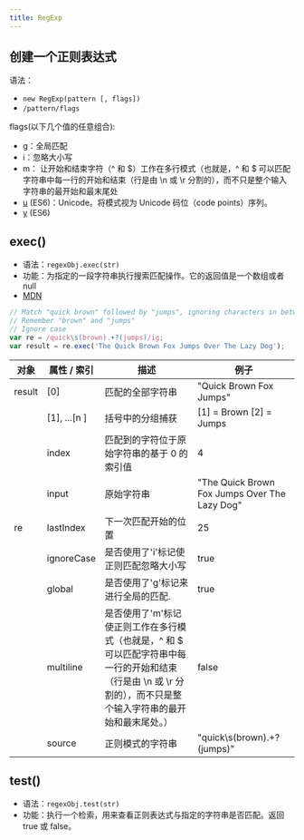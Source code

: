 ```yaml
---
title: RegExp
---
```


## 创建一个正则表达式

语法：

* `new RegExp(pattern [, flags])`
* `/pattern/flags`

flags(以下几个值的任意组合):

* g：全局匹配
* i：忽略大小写
* m：
让开始和结束字符（^ 和 $）工作在多行模式（也就是，^ 和 $ 可以匹配字符串中每一行的开始和结束（行是由 \n 或 \r 分割的），而不只是整个输入字符串的最开始和最末尾处
* [u](https://developer.mozilla.org/en-US/docs/Web/JavaScript/Reference/Global_Objects/RegExp/unicode) (ES6)：Unicode。将模式视为 Unicode 码位（code points）序列。
* [y](https://developer.mozilla.org/en/docs/Web/JavaScript/Reference/Global_Objects/RegExp/sticky) (ES6)

## exec()

* 语法：`regexObj.exec(str)`
* 功能：为指定的一段字符串执行搜索匹配操作。它的返回值是一个数组或者 null
* [MDN](https://developer.mozilla.org/en-US/docs/Web/JavaScript/Reference/Global_Objects/RegExp/exec)

```javascript
// Match "quick brown" followed by "jumps", ignoring characters in between
// Remember "brown" and "jumps"
// Ignore case
var re = /quick\s(brown).+?(jumps)/ig;
var result = re.exec('The Quick Brown Fox Jumps Over The Lazy Dog');
```

| 对象        | 属性 / 索引    | 描述                                                                                                                                                             | 例子                                        |
|-------------|--------------|------------------------------------------------------------------------------------------------------------------------------------------------------------------|---------------------------------------------|
| result      | [0]          | 匹配的全部字符串                                                                                                                                                 | "Quick Brown Fox Jumps"                     |
|             | [1], ...[n ] | 括号中的分组捕获                                                                                                                                                 | [1] = Brown [2] = Jumps                     |
|             | index        | 匹配到的字符位于原始字符串的基于 0 的索引值                                                                                                                        | 4                                           |
|             | input        | 原始字符串                                                                                                                                                       |"The Quick Brown Fox Jumps Over The Lazy Dog"|
| re          | lastIndex    | 下一次匹配开始的位置                                                                                                                                             | 25                                          |
|             | ignoreCase   | 是否使用了'i'标记使正则匹配忽略大小写                                                                                                                            | true                                        |
|             | global       | 是否使用了'g'标记来进行全局的匹配.                                                                                                                               | true                                        |
|             | multiline    | 是否使用了'm'标记使正则工作在多行模式（也就是，^ 和 $ 可以匹配字符串中每一行的开始和结束（行是由 \n 或 \r 分割的），而不只是整个输入字符串的最开始和最末尾处。） | false                                       |
|             | source       | 正则模式的字符串                                                                                                                                                 | "quick\s(brown).+?(jumps)"                  |

## test()

* 语法：`regexObj.test(str)`
* 功能：执行一个检索，用来查看正则表达式与指定的字符串是否匹配。返回 true 或 false。
